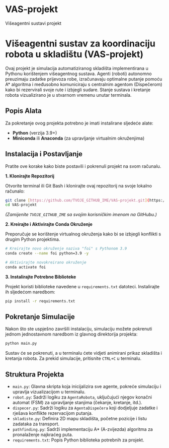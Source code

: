 # VAS-projekt
Višeagentni sustavi projekt
# Višeagentni sustav za koordinaciju robota u skladištu (VAS-projekt)

Ovaj projekt je simulacija automatiziranog skladišta implementirana u Pythonu korištenjem višeagentnog sustava. Agenti (roboti) autonomno preuzimaju zadatke prijevoza robe, izračunavaju optimalne putanje pomoću A* algoritma i međusobno komuniciraju s centralnim agentom (Dispečerom) kako bi rezervirali svoje rute i izbjegli sudare. Stanje sustava i kretanje robota vizualizirano je u stvarnom vremenu unutar terminala.

## Popis Alata

Za pokretanje ovog projekta potrebno je imati instalirane sljedeće alate:

-   **Python** (verzija 3.9+)
-   **Miniconda** ili **Anaconda** (za upravljanje virtualnim okruženjima)

## Instalacija i Postavljanje

Pratite ove korake kako biste postavili i pokrenuli projekt na svom računalu.

**1. Klonirajte Repozitorij**

Otvorite terminal ili Git Bash i klonirajte ovaj repozitorij na svoje lokalno računalo:

```bash
git clone [https://github.com/TVOJE_GITHUB_IME/VAS-projekt.git](https://github.com/TVOJE_GITHUB_IME/VAS-projekt.git)
cd VAS-projekt
```
*(Zamijenite `TVOJE_GITHUB_IME` sa svojim korisničkim imenom na GitHubu.)*

**2. Kreirajte i Aktivirajte Conda Okruženje**

Preporučuje se korištenje virtualnog okruženja kako bi se izbjegli konflikti s drugim Python projektima.

```bash
# Kreirajte novo okruženje naziva "foi" s Pythonom 3.9
conda create --name foi python=3.9 -y

# Aktivirajte novokreirano okruženje
conda activate foi
```

**3. Instalirajte Potrebne Biblioteke**

Projekt koristi biblioteke navedene u `requirements.txt` datoteci. Instalirajte ih sljedećom naredbom:

```bash
pip install -r requirements.txt
```

## Pokretanje Simulacije

Nakon što ste uspješno završili instalaciju, simulaciju možete pokrenuti jednom jednostavnom naredbom iz glavnog direktorija projekta:

```bash
python main.py
```

Sustav će se pokrenuti, a u terminalu ćete vidjeti animirani prikaz skladišta i kretanja robota. Za prekid simulacije, pritisnite `CTRL+C` u terminalu.

## Struktura Projekta

-   `main.py`: Glavna skripta koja inicijalizira sve agente, pokreće simulaciju i upravlja vizualizacijom u terminalu.
-   `robot.py`: Sadrži logiku za `AgentaRobota`, uključujući njegov konačni automat (FSM) za upravljanje stanjima (čekanje, kretanje, itd.).
-   `dispecer.py`: Sadrži logiku za `AgentaDispečera` koji dodjeljuje zadatke i rješava konflikte rezervacijom putanja.
-   `skladiste.py`: Definira 2D mapu skladišta, početne pozicije i listu zadataka za transport.
-   `pathfinding.py`: Sadrži implementaciju A* (A-zvijezda) algoritma za pronalaženje najkraćeg puta.
-   `requirements.txt`: Popis Python biblioteka potrebnih za projekt.
